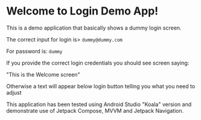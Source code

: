 # Welcome to Login Demo App!

This is a demo application that basically shows a dummy login screen.

The correct input for login is>
`dummy@dummy.com`

For password is:
`dummy`

If you provide the correct login credentials you should see screen saying:

"This is the Welcome screen"

Otherwise a text will appear below login button telling you what you need to adjust

This application has been tested using Android Studio "Koala" version and demonstrate use
of Jetpack Compose, MVVM and Jetpack Navigation.

